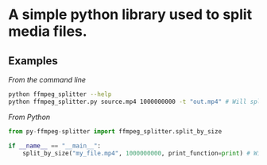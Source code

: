 # A simple python library used to split media files.


## Examples

*From the command line*
``` bash
python ffmpeg_splitter --help
python ffmpeg_splitter.py source.mp4 1000000000 -t "out.mp4" # Will split `source.mp4` into files of 1GiB size (named out-x.mp4).
```

*From Python*
``` python
from py-ffmpeg-splitter import ffmpeg_splitter.split_by_size

if __name__ == "__main__":
    split_by_size("my_file.mp4", 1000000000, print_function=print) # Will also print output and useful information
```
